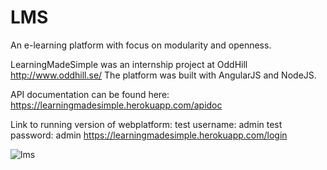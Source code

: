 # LMS
An e-learning platform with focus on modularity and openness.

LearningMadeSimple was an internship project at OddHill http://www.oddhill.se/
The platform was built with AngularJS and NodeJS.

API documentation can be found here:
https://learningmadesimple.herokuapp.com/apidoc

Link to running version of webplatform:
test username: admin
test password: admin
https://learningmadesimple.herokuapp.com/login

![lms](http://simon.brasse-pc.eu/portfolio/images/lmsFront.jpg)
